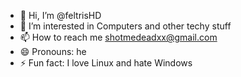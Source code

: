 - 👋 Hi, I’m @feltrisHD
- 👀 I’m interested in Computers and other techy stuff
- 📫 How to reach me shotmedeadxx@gmail.com
- 😄 Pronouns: he
- ⚡ Fun fact: I love Linux and hate Windows

<!---
feltrisHD/feltrisHD is a ✨ special ✨ repository because its `README.md` (this file) appears on your GitHub profile.
You can click the Preview link to take a look at your changes.
--->
